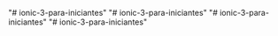 "# ionic-3-para-iniciantes" 
"# ionic-3-para-iniciantes" 
"# ionic-3-para-iniciantes" 
"# ionic-3-para-iniciantes" 
